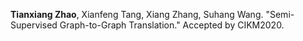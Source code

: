 **Tianxiang Zhao**, Xianfeng Tang, Xiang Zhang, Suhang Wang. "Semi-Supervised Graph-to-Graph Translation." Accepted by CIKM2020.
